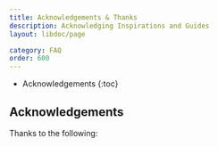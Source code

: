 ```yaml
---
title: Acknowledgements & Thanks
description: Acknowledging Inspirations and Guides
layout: libdoc/page

category: FAQ
order: 600
---
```

- Acknowledgements
{:toc}

## Acknowledgements
Thanks to the following:
